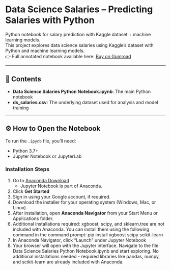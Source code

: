 # Data Science Salaries – Predicting Salaries with Python  
Python notebook for salary prediction with Kaggle dataset + machine learning models.  
This project explores data science salaries using Kaggle’s dataset with Python and machine learning models.  
👉 Full annotated notebook available here: [Buy on Gumroad](https://richienarr.gumroad.com/l/nyiwim)  

---

## 📘 Contents  
- **Data Science Salaries Python Notebook.ipynb**: The main Python notebook  
- **ds_salaries.csv**: The underlying dataset used for analysis and model training  

---

## ⚙️ How to Open the Notebook  

To run the `.ipynb` file, you’ll need:  
- Python 3.7+  
- Jupyter Notebook or JupyterLab  

### Installation Steps  
1. Go to [Anaconda Download](https://www.anaconda.com/download)  
   - Jupyter Notebook is part of Anaconda.  
2. Click **Get Started**  
3. Sign in using your Google account, if required.  
4. Download the installer for your operating system (Windows, Mac, or Linux).  
5. After installation, open **Anaconda Navigator** from your Start Menu or Applications folder.  
6. Additional installations required: xgboost, scipy, and sklearn.tree are not included with Anaconda. You can install them using the following command in the command prompt:
pip install xgboost scipy scikit-learn
7. In Anaconda Navigator, click “Launch” under Jupyter Notebook
8. Your browser will open with the Jupyter interface. Navigate to the file Data Science Salaries Python Notebook.ipynb and start exploring.
No additional installations needed - required libraries like pandas, numpy, and scikit-learn are already included with Anaconda.
